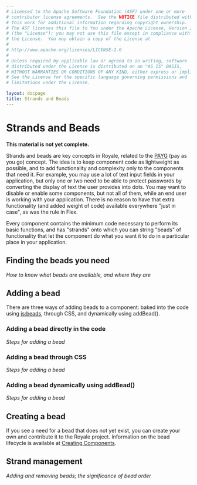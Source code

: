 ```yaml
---
# Licensed to the Apache Software Foundation (ASF) under one or more
# contributor license agreements.  See the NOTICE file distributed with
# this work for additional information regarding copyright ownership.
# The ASF licenses this file to You under the Apache License, Version 2.0
# (the "License"); you may not use this file except in compliance with
# the License.  You may obtain a copy of the License at
# 
# http://www.apache.org/licenses/LICENSE-2.0
# 
# Unless required by applicable law or agreed to in writing, software
# distributed under the License is distributed on an "AS IS" BASIS,
# WITHOUT WARRANTIES OR CONDITIONS OF ANY KIND, either express or implied.
# See the License for the specific language governing permissions and
# limitations under the License.

layout: docpage
title: Strands and Beads
---
```


# Strands and Beads

__This material is not yet complete.__

Strands and beads are key concepts in Royale, related to the [PAYG](welcome/features/PAYG.html)  (pay as you go) concept. The idea is to keep component code as lightweight as possible, and to add functionality and complexity only to the components that need it. For example, you may use a lot of text input fields in your application, but only one or two need to be able to protect passwords by converting the display of text the user provides into dots. You may want to disable or enable some components, but not all of them, while an end user is working with your application. There is no reason to have that extra functionality (and added weight of code) available everywhere "just in case", as was the rule in Flex.

Every component contains the minimum code necessary to perform its basic functions, and has "strands" onto which you can string "beads" of functionality that let the component do what you want it to do in a particular place in your application. 

## Finding the beads you need

_How to know what beads are available, and where they are_

## Adding a bead

There are three ways of adding beads to a component: baked into the code using <js:beads>, through CSS, and dynamically using addBead().

### Adding a bead directly in the code
_Steps for adding a bead_

### Adding a bead through CSS
_Steps for adding a bead_

### Adding a bead dynamically using addBead()
_Steps for adding a bead_



## Creating a bead

If you see a need for a bead that does not yet exist, you can create your own and contribute it to the Royale project. Information on the bead lifecycle is available at [Creating Components](https://cwiki.apache.org/confluence/display/FLEX/Creating+Components).

## Strand management

_Adding and removing beads; the significance of bead order_
